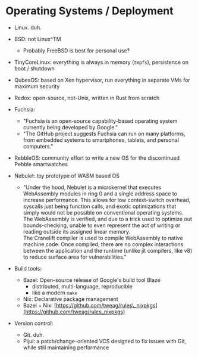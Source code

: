# Operating Systems / Deployment

* Linux. duh.
* BSD: not Linux^TM
  * Probably FreeBSD is best for personal use?
* TinyCoreLinux: everything is always in memory \(`tmpfs`\), persistence on boot / shutdown
* QubesOS: based on Xen hypervisor, run everything in separate VMs for maximum security
* Redox: open-source, not-Unix, written in Rust from scratch
* Fuchsia:
  * "Fuchsia is an open-source capability-based operating system currently being developed by Google."
  * "The GitHub project suggests Fuchsia can run on many platforms, from embedded systems to smartphones, tablets, and personal computers."
* RebbleOS: community effort to write a new OS for the discontinued Pebble smartwatches
* Nebulet: toy prototype of WASM based OS
  * "Under the hood, Nebulet is a microkernel that executes WebAssembly modules in ring 0 and a single address space to increase performance. This allows for low context-switch overhead, syscalls just being function calls, and exotic optimizations that simply would not be possible on conventional operating systems. The WebAssembly is verified, and due to a trick used to optimize out bounds-checking, unable to even represent the act of writing or reading outside its assigned linear memory.      The Cranelift compiler is used to compile WebAssembly to native machine code. Once compiled, there are no complex interactions between the application and the runtime \(unlike jit compilers, like v8\) to reduce surface area for vulnerabilities."



* Build tools:
  * Bazel: Open-source release of Google's build tool Blaze
    * distributed, multi-language, reproducible
    * like a modern `make`
  * Nix: Declarative package management
  * Bazel + Nix: [https://github.com/tweag/rules\_nixpkgs](https://github.com/tweag/rules_nixpkgs)
* Version control:
  * Git. duh.
  * Pijul: a patch/change-oriented VCS designed to fix issues with Git, while still maintaining performance



